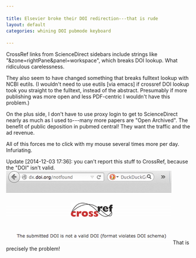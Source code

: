 ```yaml
---

title: Elsevier broke their DOI redirection---that is rude
layout: default
categories: whining DOI pubmode keyboard

---
```


CrossRef
links from
ScienceDirect sidebars include strings like "&zone=rightPane&panel=workspace",
which breaks DOI lookup.
What ridiculous carelessness.

They also seem to have changed something that breaks fulltext lookup
with NCBI eutils.
(I wouldn't need to use eutils [via emacs] if crossref DOI lookup took
you straight to the fulltext, instead of the abstract.
Presumably if more publishing was more open and less PDF-centric I
wouldn't have this problem.)

On the plus side, I don't have to use proxy login to get to
ScienceDirect nearly as much as I used to---many more papers are
"Open Archived".
The benefit of public deposition in pubmed central!
They want the traffic and the ad revenue.

All of this forces me to click with my mouse several times more per day.
Infuriating.

Update [2014-12-03 17:36]:
you can't report this stuff to CrossRef,
because the "DOI" isn't valid.
![Alt text](images/Screen_Shot_2014-12-02_at_1.44.33_PM.png "turkeys")
That is precisely the problem!
